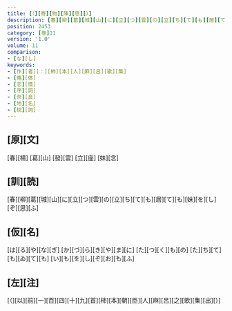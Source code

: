 ```yaml
---
title: [（][寄][物][陳][思][）]
description: [春][柳][葛][城][山][に][立][つ][雲][の][立][ち][て][も][居][て][も][妹][を][し][ぞ][思][ふ]
position: 2453
category: [巻]11
version: '1.0'
volume: 11
comparison:
- [な][し]
keywords:
- [作][者][：][柿][本][人][麻][呂][歌][集]
- [略][体]
- [恋][情]
- [序][詞]
- [奈][良]
- [地][名]
- [枕][詞]
---
```


## [原][文]

[春][楊] [葛][山] [發][雲] [立][座] [妹][念]

## [訓][読]

[春][柳][葛][城][山][に][立][つ][雲][の][立][ち][て][も][居][て][も][妹][を][し][ぞ][思][ふ]

## [仮][名]

[は][る][や][な][ぎ] [か][づ][ら][き][や][ま][に] [た][つ][く][も][の] [た][ち][て][も][ゐ][て][も] [い][も][を][し][ぞ][お][も][ふ]

## [左][注]

[（][以][前][一][百][四][十][九][首][柿][本][朝][臣][人][麻][呂][之][歌][集][出][）]
